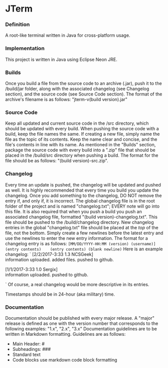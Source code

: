 # JTerm

### Definition
A root-like terminal written in Java for cross-platform usage.

### Implementation
This project is written in Java using Eclipse Neon JRE.

### Builds
Once you build a file from the source code to an archive (.jar), push it to the /build/jar folder, along with the associated changelog (see Changelog section), and the source code (see Source Code section).
The format of the archive's filename is as follows: "jterm-v(build version).jar"

### Source Code
Keep all updated and current source code in the /src directory, which should be updated with every build.
When pushing the source code with a build, keep the file names the same. If creating a new file, simply name the file as the topic of its contents. Keep the name clear and concise, and the file's contents in line with its name.
As mentioned in the "Builds" section, package the source code with every build into a ".zip" file that should be placed in the /build/src directory when pushing a build.
The format for the file should be as follows: "(build version)-src.zip".

### Changelog
Every time an update is pushed, the changelog will be updated and pushed as well.
It is highly recommended that every time you build you update the changelog. Once you add something to the changelog, DO NOT remove the entry if, and only if, it is incorrect.
The global changelog file is in the root folder of the project and is named "changelog.txt"; EVERY note will go into this file. It is also required that when you push a build you push an associated changelog file, formatted "(build version)-changelog.txt". This file should be pushed to the /build/changelog directory.
New changelog entries in the global "changelog.txt" file should be placed at the _top_ of the file, not the bottom. Simply create a few newlines before the latest entry and use the newlines to enter the new entry information.
The format for a changelog entry is as follows:
`
[MM/DD/YYYY-HH:MM (version) (username)]   
(entry contents)   
(entry contents)
(blank newline)
`
Here is an example changelog:
`
[2/2/2017-3:33 1.3 NCSGeek]   
information uploaded.
added files.
pushed to github.

[1/1/2017-3:33 1.0 Sergix]   
information uploaded.
pushed to github.

`
Of course, a real changelog would be more descriptive in its entries.

Timestamps should be in 24-hour (aka military) time.

### Documentation
Documentation should be published with every major release.
A "major" release is defined as one with the version number that corresponds to the following examples: "1.x", "2.x", "3.x"
Documentation guidelines are to be written in Markdown formatting. Guidelines are as follows:

- Main Header: \#
- Subheadings: \#\#\#
- Standard text
- Code blocks use markdown code block formatting
